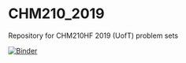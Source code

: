# CHM210_2019
Repository for CHM210HF 2019 (UofT) problem sets


[![Binder](https://mybinder.org/badge_logo.svg)](https://mybinder.org/v2/gh/sckavassalis/CHM210_2019/master)
